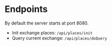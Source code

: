 

# Endpoints

By default the server starts at port 8080.


* Init exchange places: `/api/places/init`
* Query current exchange: `/api/places/doQuery`